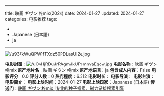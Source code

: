 
---
title: 映画 ギヴン 柊mix(2024)
date: 2024-01-27
updated: 2024-01-27
categories: 电影推荐
tags:

- 
- Japanese (日本語)
- ja
---

<img src="https://image.tmdb.org/t/p/original/u937kWuQPW1fTXdz50PDLasUI2e.jpg" alt="/u937kWuQPW1fTXdz50PDLasUI2e.jpg" title="/u937kWuQPW1fTXdz50PDLasUI2e.jpg">

**电影封面**：<img src="https://image.tmdb.org/t/p/w200/uOvHjRDuJrRAgmJkUPcmnvaEqew.jpg" alt="/uOvHjRDuJrRAgmJkUPcmnvaEqew.jpg" title="/uOvHjRDuJrRAgmJkUPcmnvaEqew.jpg">
**电影名称**：映画 ギヴン 柊mix
**原产地片名**：映画 ギヴン 柊mix
**原产地语言**：ja
**包含成人内容**：False
**电影评分**：0.0
**评分人数**：0
**热门程度**：6.312
**电影时长**：
**电影导演**：
**电影主演**：
**电影简介**：
**电影上映时间**：2024-01-27
**电影上映国家**：Japanese (日本語)
**传送门**：[映画 ギヴン 柊mix |专业的种子搜索、磁力链接搜索引擎](https://movie.amd794.com:2083/?search=%E6%98%A0%E7%94%BB%20%E3%82%AE%E3%83%B4%E3%83%B3%20%E6%9F%8Amix&ordering=&mode=match_phrase&page_size=10&page=1)

